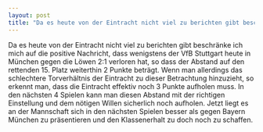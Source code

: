 ```yaml
---
layout: post
title: "Da es heute von der Eintracht nicht viel zu berichten gibt beschränke ich mich auf die positive Nachricht, dass wenigstens der VfB Stuttgart heute in München gegen die Löwen 2:1 verloren hat, so dass der Abstand auf den rettenden 15."
---
```


Da es heute von der Eintracht nicht viel zu berichten gibt beschränke ich mich auf die positive Nachricht, dass wenigstens der VfB Stuttgart heute in München gegen die Löwen 2:1 verloren hat, so dass der Abstand auf den rettenden 15. Platz weiterthin 2 Punkte beträgt. Wenn man allerdings das schlechtere Torverhältnis der Eintracht zu dieser Betrachtung hinzuzieht, so erkennt man, dass die Eintracht effektiv noch 3 Punkte aufholen muss. In den nächsten 4 Spielen kann man diesen Abstand mit der richtigen Einstellung und dem nötigen Willen sicherlich noch aufholen. Jetzt liegt es an der Mannschaft sich in den nächsten Spielen besser als gegen Bayern München zu präsentieren und den Klassenerhalt zu doch noch zu schaffen.
